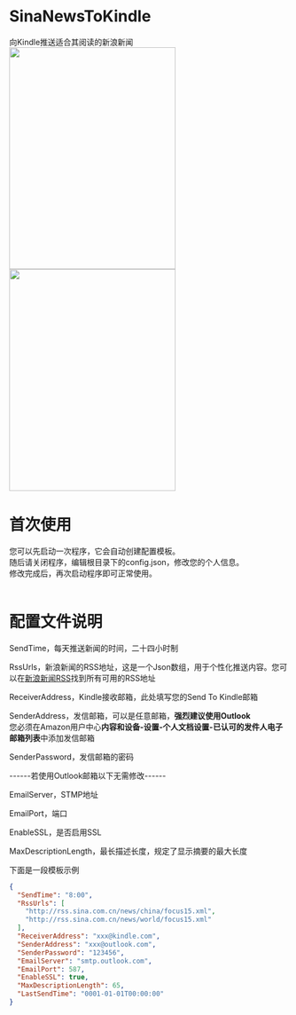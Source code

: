 # SinaNewsToKindle
向Kindle推送适合其阅读的新浪新闻<br/>
<img height="400" width="300" src="https://raw.githubusercontent.com/Azure99/SinaNewsToKindle/master/Images/screenshot1.png" />
<img height="400" width="300" src="https://raw.githubusercontent.com/Azure99/SinaNewsToKindle/master/Images/screenshot2.png" />

# 首次使用
您可以先启动一次程序，它会自动创建配置模板。<br/>
随后请关闭程序，编辑根目录下的config.json，修改您的个人信息。<br/>
修改完成后，再次启动程序即可正常使用。<br/>
<br/>

# 配置文件说明
SendTime，每天推送新闻的时间，二十四小时制<br/>

RssUrls，新浪新闻的RSS地址，这是一个Json数组，用于个性化推送内容。您可以在[新浪新闻RSS](http://rss.sina.com.cn/news/)找到所有可用的RSS地址<br/>

ReceiverAddress，Kindle接收邮箱，此处填写您的Send To Kindle邮箱<br/>

SenderAddress，发信邮箱，可以是任意邮箱，<b>强烈建议使用Outlook</b><br/>
您必须在Amazon用户中心<b>内容和设备-设置-个人文档设置-已认可的发件人电子邮箱列表</b>中添加发信邮箱<br/>

SenderPassword，发信邮箱的密码<br/>

------若使用Outlook邮箱以下无需修改------<br/>

EmailServer，STMP地址<br/>

EmailPort，端口<br/>

EnableSSL，是否启用SSL<br/>

MaxDescriptionLength，最长描述长度，规定了显示摘要的最大长度<br/>

下面是一段模板示例
```Json
{
  "SendTime": "8:00",
  "RssUrls": [
    "http://rss.sina.com.cn/news/china/focus15.xml",
    "http://rss.sina.com.cn/news/world/focus15.xml"
  ],
  "ReceiverAddress": "xxx@kindle.com",
  "SenderAddress": "xxx@outlook.com",
  "SenderPassword": "123456",
  "EmailServer": "smtp.outlook.com",
  "EmailPort": 587,
  "EnableSSL": true,
  "MaxDescriptionLength": 65,
  "LastSendTime": "0001-01-01T00:00:00"
}
```
